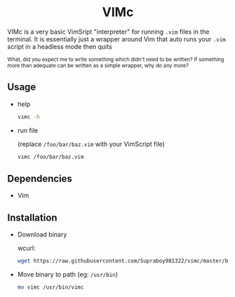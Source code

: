 <center>
    <h1>VIMc</h1>
</center>

VIMc is a very basic VimSript "interpreter" for running `.vim` files in the terminal. It is essentially just a wrapper around Vim that auto runs your `.vim` script in a headless mode then quits

<sub>What, did you expect me to write something which didn't need to be written? If something more than adequate can be written as a simple wrapper, why do any more?</sub>

## Usage
- help
    ```sh
    vimc -h
    ```
- run file

    (replace `/foo/bar/baz.vim` with your VimScript file)
    ```sh
    vimc /foo/bar/baz.vim
    ```

## Dependencies
- Vim

## Installation
- Download binary

    wcurl:
    ```sh
    wget https://raw.githubusercontent.com/Supraboy981322/vimc/master/build/vimc
    ```

- Move binary to path (eg: `/usr/bin`)
    ```sh
    mv vimc /usr/bin/vimc
    ```
